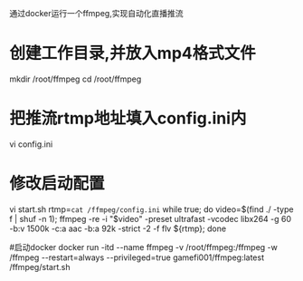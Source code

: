 通过docker运行一个ffmpeg,实现自动化直播推流

# 创建工作目录,并放入mp4格式文件
mkdir /root\/ffmpeg
cd /root/ffmpeg

# 把推流rtmp地址填入config.ini内
vi config.ini 

# 修改启动配置
vi start.sh
rtmp=`cat /ffmpeg/config.ini`
while true; do video=$(find ./ -type f | shuf -n 1); ffmpeg -re -i "$video" -preset ultrafast -vcodec libx264 -g 60 -b:v 1500k -c:a aac -b:a 92k -strict -2 -f flv ${rtmp}; done

#启动docker
docker run -itd --name ffmpeg -v /root/ffmpeg:/ffmpeg -w /ffmpeg --restart=always --privileged=true gamefi001/ffmpeg:latest /ffmpeg/start.sh

